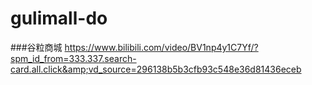 # gulimall-do
###谷粒商城
https://www.bilibili.com/video/BV1np4y1C7Yf/?spm_id_from=333.337.search-card.all.click&amp;vd_source=296138b5b3cfb93c548e36d81436eceb
